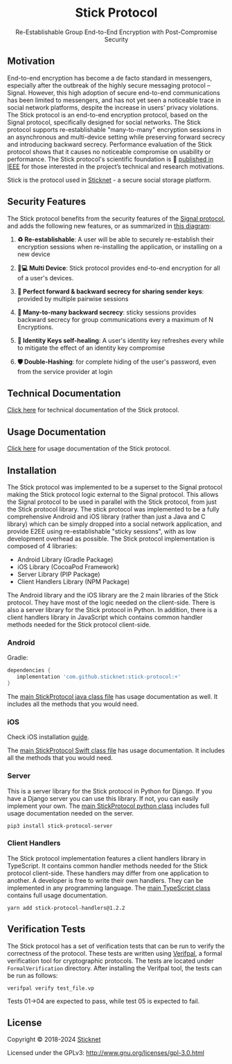 <h1 align="center">Stick Protocol</h1>
<p align="center">Re-Establishable Group End-to-End Encryption with Post-Compromise Security</p>

## Motivation

End-to-end encryption has become a de facto standard in messengers, especially after the outbreak of the highly secure
messaging protocol – Signal. However, this high adoption of secure end-to-end communications has been limited to
messengers, and has not yet seen a noticeable trace in social network platforms, despite the increase in users’ privacy
violations. The Stick protocol is an end-to-end encryption protocol, based on the Signal protocol, specifically designed
for social networks. The Stick protocol supports re-establishable "many-to-many" encryption sessions in an asynchronous
and multi-device setting while preserving forward secrecy and introducing backward secrecy. Performance evaluation of
the Stick protocol shows that it causes no noticeable compromise on usability or performance. The Stick protocol's
scientific foundation is 📄 <a href="https://www.sticknet.org/stick-protocol.pdf">published in IEEE</a> for those
interested in the
project’s technical and research motivations.

Stick is the protocol used in <a href="https://www.sticknet.org">Sticknet</a> - a secure social storage platform.

## Security Features

The Stick protocol benefits from the security features of the <a href="https://signal.org/docs/">Signal protocol<a/>, and adds the following new features, or as summarized in <a href="https://omarbasem.com/PDFs/StickProtocolPoster.pdf">this diagram</a>:

1. <b>♻️ Re-establishable</b>: A user will be able to securely re-establish their encryption sessions when re-installing the application, or installing on a new device

2. <b>📱💻 Multi Device</b>: Stick protocol provides end-to-end encryption for all of a user's devices.

3. <b>🔐 Perfect forward & backward secrecy for sharing sender keys</b>: provided by multiple pairwise sessions

4. <b>🔗 Many-to-many backward secrecy</b>: sticky sessions provides backward secrecy for group communications every a maximum of N Encryptions.

5. <b>💖 Identity Keys self-healing</b>: A user's identity key refreshes every while to mitigate the effect of an identity key compromise

6. <b>🛡️ Double-Hashing</b>: for complete hiding of the user's password, even from the service provider at login

## Technical Documentation

<a href="https://www.sticknet.org/stick-protocol">Click here<a/> for technical documentation of the Stick protocol.

## Usage Documentation

<a href="https://www.sticknet.org/stick-protocol/usage-documentation">Click here<a/> for usage documentation of the
Stick
protocol.

## Installation

The Stick protocol was implemented to be a superset to the Signal protocol making the Stick protocol logic external to
the Signal protocol. This allows the Signal protocol to be used in parallel with the Stick protocol, from just the Stick
protocol library. The stick protocol was implemented to be a fully comprehensive Android and iOS library (rather than
just a Java and C library) which can be simply dropped into a social network application, and provide E2EE using
re-establishable "sticky sessions", with as low development overhead as possible. The Stick protocol implementation is
composed of 4 libraries:

- Android Library (Gradle Package)
- iOS Library (CocoaPod Framework)
- Server Library (PIP Package)
- Client Handlers Library (NPM Package)

The Android library and the iOS library are the 2 main libraries of the Stick protocol. They have most of the logic
needed on the client-side. There is also a server library for the Stick protocol in Python. In addition, there is a
client handlers library in JavaScript which contains common handler methods needed for the Stick protocol client-side.

### Android

Gradle:

```gradle
dependencies {
   implementation 'com.github.sticknet:stick-protocol:+'
}
```

The <a href="https://github.com/sticknet/stick-protocol/blob/main/android/app/src/main/java/com/stiiick/stickprotocol/main/StickProtocol.java">
main StickProtocol java class file</a> has usage documentation as well. It includes all the methods that you would need.

### iOS

Check iOS installation [guide](./ios_installation.md).

The <a href="https://github.com/sticknet/stick-protocol/blob/main/ios/StickProtocol/StickProtocol/Main/StickProtocol.swift">
main StickProtocol Swift class file</a> has usage documentation. It includes all the methods that you would
need.

### Server

This is a server library for the Stick protocol in Python for Django. If you have a Django server you can use this
library. If not, you can easily implement your own.
The <a href="https://github.com/stickapp/stick-protocol/blob/main/server/stick_protocol/stick_protocol.py">main
StickProtocol python class<a/> includes full usage documentation needed on the server.

```
pip3 install stick-protocol-server
```

### Client Handlers

The Stick protocol implementation features a client handlers library in TypeScript. It contains common handler methods
needed for the Stick protocol client-side. These handlers may differ from one application to another. A developer is
free to write their own handlers. They can be implemented in any programming language.
The <a href="https://github.com/sticknet/stick-protocol/blob/main/client-handlers/src/StickProtocolHandlers.ts">main
TypeScript class</a> contains full usage documentation.

```
yarn add stick-protocol-handlers@1.2.2
```

## Verification Tests

The Stick protocol has a set of verification tests that can be run to verify the correctness of the protocol.
These tests are written using <a href="https://verifpal.com/">Verifpal</a>, a formal verification tool for cryptographic
protocols. The tests are located under `FormalVerification` directory. After installing the Verifpal tool, the tests 
can be run as follows:
```
verifpal verify test_file.vp
```
Tests 01->04 are expected to pass, while test 05 is expected to fail.

## License

Copyright © 2018-2024 <a href="https://www.sticknet.org">Sticknet</a>

Licensed under the GPLv3: http://www.gnu.org/licenses/gpl-3.0.html
